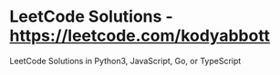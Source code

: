 # LeetCode Solutions - https://leetcode.com/kodyabbott
LeetCode Solutions in Python3, JavaScript, Go, or TypeScript
